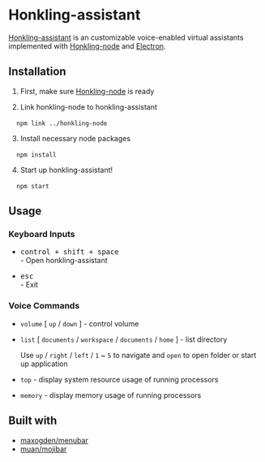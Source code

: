 # Honkling-assistant

[Honkling-assistant](https://github.com/castorini/honkling/tree/master/honkling-assistant) is an customizable voice-enabled virtual assistants implemented with [Honkling-node](https://github.com/castorini/honkling/tree/master/honkling-node) and [Electron](https://electronjs.org/).

## Installation

1. First, make sure [Honkling-node](https://github.com/castorini/honkling/tree/master/honkling-node#installation) is ready

2. Link honkling-node to honkling-assistant

&nbsp;&nbsp;&nbsp;&nbsp;`npm link ../honkling-node`

3. Install necessary node packages

&nbsp;&nbsp;&nbsp;&nbsp;`npm install`

4. Start up honkling-assistant!

&nbsp;&nbsp;&nbsp;&nbsp;`npm start`

## Usage

### Keyboard Inputs

* <kbd>control + shift + space</kbd><br> - Open honkling-assistant

* <kbd>esc</kbd><br> -  Exit

### Voice Commands

* `volume` [ `up` / `down` ] - control volume

* `list` [ `documents` / `workspace` / `documents` / `home` ] - list directory

  Use `up` / `right` / `left` / `1` ~ `5` to navigate and `open` to open folder or start up application

* `top` - display system resource usage of running processors

* `memory` - display memory usage of running processors

## Built with

* [maxogden/menubar](https://github.com/maxogden/menubar)
* [muan/mojibar](https://github.com/muan/mojibar)
